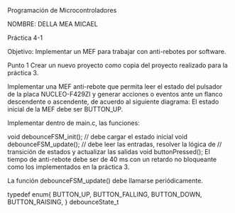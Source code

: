 
Programación de Microcontroladores 

NOMBRE: DELLA MEA MICAEL

Práctica 4-1

Objetivo: Implementar un MEF para trabajar con anti-rebotes por software. 

Punto 1 Crear un nuevo proyecto como copia del proyecto realizado para la práctica 3.

Implementar una MEF anti-rebote que permita leer el estado del pulsador de la placa NUCLEO-F429ZI y generar acciones o eventos ante un flanco descendente o ascendente, de acuerdo al siguiente diagrama: El estado inicial de la MEF debe ser BUTTON_UP.

Implementar dentro de main.c, las funciones:

void debounceFSM_init(); // debe cargar el estado inicial void debounceFSM_update(); // debe leer las entradas, resolver la lógica de // transición de estados y actualizar las salidas void buttonPressed(); 
El tiempo de anti-rebote debe ser de 40 ms con un retardo no bloqueante como los implementados en la práctica 3.

La función debounceFSM_update() debe llamarse periódicamente.

typedef enum{ BUTTON_UP, BUTTON_FALLING, BUTTON_DOWN, BUTTON_RAISING, } debounceState_t
